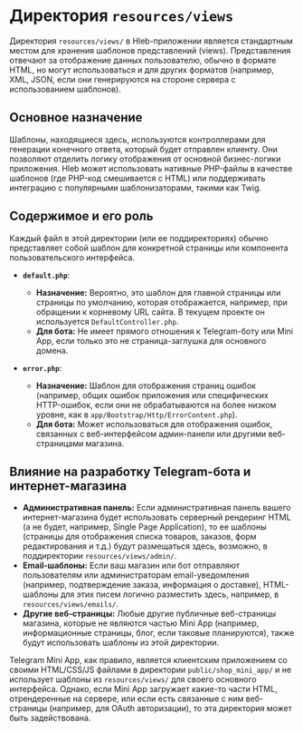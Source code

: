 # Директория `resources/views`

Директория `resources/views/` в Hleb-приложении является стандартным местом для хранения шаблонов представлений (views). Представления отвечают за отображение данных пользователю, обычно в формате HTML, но могут использоваться и для других форматов (например, XML, JSON, если они генерируются на стороне сервера с использованием шаблонов).

## Основное назначение

Шаблоны, находящиеся здесь, используются контроллерами для генерации конечного ответа, который будет отправлен клиенту. Они позволяют отделить логику отображения от основной бизнес-логики приложения. Hleb может использовать нативные PHP-файлы в качестве шаблонов (где PHP-код смешивается с HTML) или поддерживать интеграцию с популярными шаблонизаторами, такими как Twig.

## Содержимое и его роль

Каждый файл в этой директории (или ее поддиректориях) обычно представляет собой шаблон для конкретной страницы или компонента пользовательского интерфейса.

*   **`default.php`**:
    *   **Назначение:** Вероятно, это шаблон для главной страницы или страницы по умолчанию, которая отображается, например, при обращении к корневому URL сайта. В текущем проекте он используется `DefaultController.php`.
    *   **Для бота:** Не имеет прямого отношения к Telegram-боту или Mini App, если только это не страница-заглушка для основного домена.

*   **`error.php`**:
    *   **Назначение:** Шаблон для отображения страниц ошибок (например, общих ошибок приложения или специфических HTTP-ошибок, если они не обрабатываются на более низком уровне, как в `app/Bootstrap/Http/ErrorContent.php`).
    *   **Для бота:** Может использоваться для отображения ошибок, связанных с веб-интерфейсом админ-панели или другими веб-страницами магазина.

## Влияние на разработку Telegram-бота и интернет-магазина

*   **Административная панель:** Если административная панель вашего интернет-магазина будет использовать серверный рендеринг HTML (а не будет, например, Single Page Application), то ее шаблоны (страницы для отображения списка товаров, заказов, форм редактирования и т.д.) будут размещаться здесь, возможно, в поддиректории `resources/views/admin/`.
*   **Email-шаблоны:** Если ваш магазин или бот отправляют пользователям или администраторам email-уведомления (например, подтверждение заказа, информация о доставке), HTML-шаблоны для этих писем логично разместить здесь, например, в `resources/views/emails/`.
*   **Другие веб-страницы:** Любые другие публичные веб-страницы магазина, которые не являются частью Mini App (например, информационные страницы, блог, если таковые планируются), также будут использовать шаблоны из этой директории.

Telegram Mini App, как правило, является клиентским приложением со своими HTML/CSS/JS файлами в директории `public/shop_mini_app/` и не использует шаблоны из `resources/views/` для своего основного интерфейса. Однако, если Mini App загружает какие-то части HTML, отрендеренные на сервере, или если есть связанные с ним веб-страницы (например, для OAuth авторизации), то эта директория может быть задействована.
